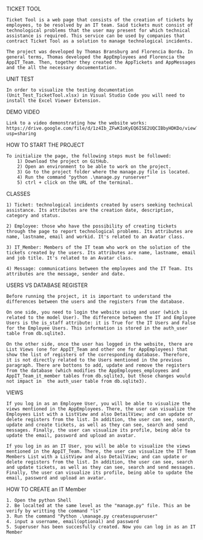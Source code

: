TICKET TOOL

    Ticket Tool is a web page that consists of the creation of tickets by employees, to be resolved by an IT team. Said tickets must consist of technological problems that the user may present for which technical assistance is required. This service can be used by companies that contract Ticket Tool as a solution to manage technological incidents.

    The project was developed by Thomas Bransburg and Florencia Borda. In general terms, Thomas developed the AppEmployees and Florencia the AppIT_Team. Then, together they created the AppTickets and AppMessages and the all the necessary docuementation.
    
UNIT TEST

    In order to visualize the testing documentation (Unit_Test_TicketTool.xlsx) in Visual Studio Code you will need to install the Excel Viewer Extension.

DEMO VIDEO

    Link to a video demonstrating how the website works: https://drive.google.com/file/d/1z4Ib_ZFwKIoKyEQ6ISE2UQCIBbyHDKDo/view?usp=sharing

HOW TO START THE PROJECT

    To initialize the page, the following steps must be followed:
        1) Download the project on GitHub.
        2) Open an environment to be able to work on the project.
        3) Go to the project folder where the manage.py file is located.
        4) Run the command "python .\manage.py runserver"
        5) ctrl + click on the URL of the terminal.

CLASSES

    1) Ticket: technological incidents created by users seeking technical assistance. Its attributes are the creation date, description, category and status.

    2) Employee: those who have the possibility of creating tickets through the page to report technological problems. Its attributes are name, lastname, email and workid. It's related to an Avatar class.
    
    3) IT_Member: Members of the IT team who work on the solution of the tickets created by the users. Its attributes are name, lastname, email and job title. It's related to an Avatar class.

    4) Message: communications between the employees and the IT Team. Its attributes are the message, sender and date.
    
USERS VS DATABASE REGISTER

    Before running the project, it is important to understand the differences between the users and the registers from the database. 
    
    On one side, you need to login the website using and user (which is related to the model User). The difference between the IT and Employee Users is the is_staff attribute: it is True for the IT Users and False for the Employee Users. This information is stored in the auth_user table from db.sqlite3.
    
    On the other side, once the user has logged in the website, there are List Views (one for AppIT_Team and other one for AppEmployees) that show the list of registers of the corresponding database. Therefore, it is not directly related to the Users mentioned in the previous paragraph. There are bottons to add, update and remove the registers from the database (which modifies the AppEmployees_employees and AppIT_Team_it_member tables from db.sqlite3, but those changes would not impact in  the auth_user table from db.sqlite3).

VIEWS
    
    If you log in as an Employee User, you will be able to visualize the views mentioned in the AppEmployees. There, the user can visualize the Employees List with a ListView and also DetailView; and can update or delete registers from the list. In addition, the user can see, search, update and create tickets, as well as they can see, search and send messages. Finally, the user can visualize its profile, being able to update the email, password and upload an avatar.
    
    If you log in as an IT User, you will be able to visualize the views mentioned in the AppIT_Team. There, the user can visualize the IT Team Members List with a ListView and also DetailView; and can update or delete registers from the list. In addition, the user can see, search and update tickets, as well as they can see, search and send messages. Finally, the user can visualize its profile, being able to update the email, password and upload an avatar.
   
 HOW TO CREATE an IT Member
    
    1. Open the python Shell
    2. Be localted at the same level as the "manage.py" file. This an be verify by writting the command "ls"
    3. Run the command "Python .\manage.py createsupueruser"
    4. input a username, email(optional) and password
    5. Superuser has been succesfully created. Now you can log in as an IT Member
    
